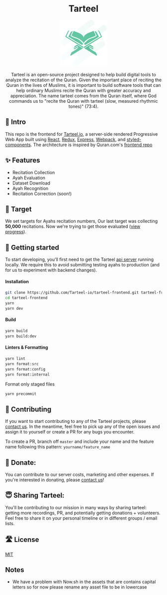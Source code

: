 <p align='center'>
  <h1 align='center'>Tarteel</h1>
  <p align='center'><img width='150' src='https://raw.githubusercontent.com/bahaa96/Tarteel-frontend/master/public/logo-3x.png' /></p>
  <p align='center'>
    Tarteel is an open-source project designed to help build digital tools to analyze the recitation of the Quran. Given the important place of reciting the Quran in the lives of Muslims, it is important to build software tools that can help ordinary Muslims recite the Quran with greater accuracy and appreciation. The name tarteel comes from the Quran itself, where God commands us to "recite the Quran with tarteel (slow, measured rhythmic tones)" (73:4).
  </p>
</p>

## 👋 Intro
This repo is the frontend for <a href="tarteel.io" target="_blank">Tarteel.io</a>, a server-side rendered Progressive Web App built using [React](https://github.com/facebook/react), [Redux](https://github.com/reduxjs/redux), [Express](https://github.com/expressjs/express), [Webpack](https://github.com/webpack), and [styled-components](https://github.com/styled-components/styled-components). The architecture is inspired by Quran.com's <a href="https://github.com/quran/quran.com-frontend" target="_blank">frontend repo</a>

## ✨ Features
<ul>
  <li> Recitation Collection </li>
  <li> Ayah Evaluation</li>
  <li> Dataset Download </li>
  <li> Ayah Recognition </li>
  <li> Recitation Correction (soon!)</li>
</ul>

## 🎯 Target
We set targets for Ayahs recitation numbers, Our last target was collecting <b>50,000</b> recitations. Now we're trying to get those evaluated (<a href="https://tarteel.io/about" target="_blank">view progress</a>).

## 🔧 Getting started
To start developing, you'll first need to get the Tarteel [api server](https://github.com/Tarteel-io/tarteel.io) running locally. We require this to avoid submitting testing ayahs to production (and for us to experiment with backend changes).

#### Installation
```bash
git clone https://github.com/Tarteel-io/tarteel-frontend.git tarteel-frontend
cd tarteel-frontend
yarn
yarn dev
```

#### Build
```bash
yarn build
yarn build:dev
```

#### Linters & Formatting
```bash
yarn lint
yarn format:src
yarn format:config
yarn format:internal
```
Format only staged files
```bash
yarn precommit
```

## 🔨 Contributing
If you want to start contributing to any of the Tarteel projects, please [contact us](https://tarteel.io/contact). In the meantime, feel free to pick up any of the open issues and assign it to yourself or create a PR for any bugs you encounter.

To create a PR, branch off `master` and include your name and the feature name following this pattern: `yourname/feature_name`

## 💸 Donate:
You can contribute to our server costs, marketing and other expenses. If you're interested in donating, please [contact us](https://tarteel.io/contact)!

## 😇 Sharing Tarteel:
You'll be contributing to our mission in many ways by sharing tarteel: getting more recordings, PR, and potentially getting donations + volunteers. Feel free to share it on your personal timeline or in different groups / email lists.

## 🛣 License
<a href="https://github.com/Tarteel-io/tarteel-frontend/blob/master/LICENSE">MIT</a>

## Notes
<ul>
 <li>
  We have a problem with Now.sh in the assets that are contains capital letters so for now please rename any asset file to be in lowercase
 </li>
</ul>
